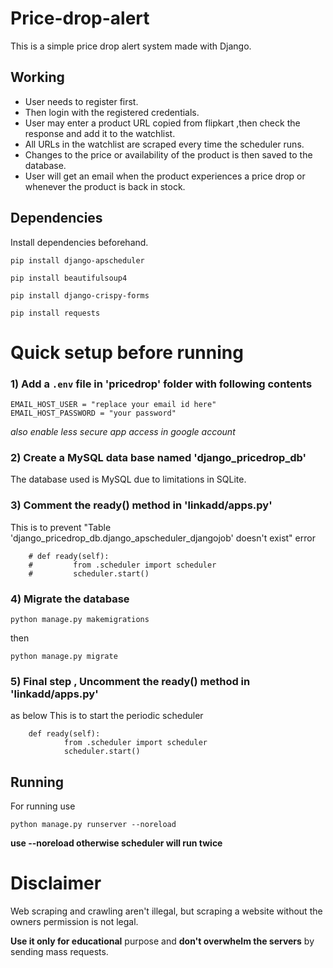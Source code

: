 # Price-drop-alert
This is a simple price drop alert system made with Django.    

## Working

- User needs to register first.
- Then login with the registered credentials.
- User may enter a product URL copied from flipkart ,then check the response and add it to the watchlist.
- All URLs in the watchlist are scraped every time the scheduler runs.
- Changes to the price or availability of the product is then saved to the database.
- User will get an email when the product experiences a price drop or whenever the product is back in stock.

## Dependencies
Install dependencies beforehand. 
```
pip install django-apscheduler
```
```
pip install beautifulsoup4
```
```
pip install django-crispy-forms
```
```
pip install requests
```

# Quick setup before running
### 1) Add a `.env` file in 'pricedrop' folder with following contents
```
EMAIL_HOST_USER = "replace your email id here"
EMAIL_HOST_PASSWORD = "your password"
```
_also enable less secure app access in google account_

### 2) Create a MySQL data base named 'django_pricedrop_db'
The database used is MySQL due to limitations in SQLite.    

### 3) Comment the ready() method in 'linkadd/apps.py'
This is to prevent "Table 'django_pricedrop_db.django_apscheduler_djangojob' doesn't exist"  error
```
    # def ready(self):
    #         from .scheduler import scheduler
    #         scheduler.start()
```
### 4) Migrate the database
```
python manage.py makemigrations
```
then
```
python manage.py migrate
```
### 5) Final step , Uncomment the ready() method in 'linkadd/apps.py'
as below
This is to start the periodic scheduler
```
    def ready(self):
            from .scheduler import scheduler
            scheduler.start()
```

## Running
For running use
```
python manage.py runserver --noreload
```
 **use   --noreload otherwise scheduler will run twice**

# Disclaimer

Web scraping and crawling aren't illegal, but scraping a website without the owners permission is not legal.

**Use it only for educational** purpose and **don't overwhelm the servers** by sending mass requests.
